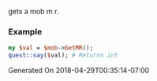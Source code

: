 gets a mob m r.
### Example

```perl
my $val = $mob->GetMR();
quest::say($val); # Returns int
```


Generated On 2018-04-29T00:35:14-07:00